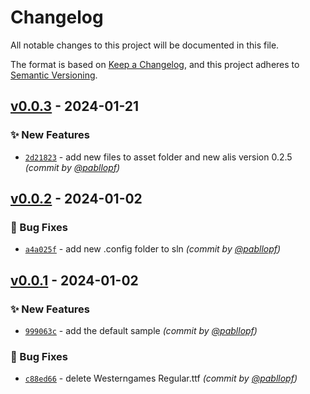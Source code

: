 # Changelog
All notable changes to this project will be documented in this file.

The format is based on [Keep a Changelog](https://keepachangelog.com/en/1.0.0/),
and this project adheres to [Semantic Versioning](https://semver.org/spec/v2.0.0.html).

## [v0.0.3] - 2024-01-21
### :sparkles: New Features
- [`2d21823`](https://github.com/pabllopf/Alis.Sample.Flappy.Bird/commit/2d21823e1028d21ae2964534400b2240b192fe4b) - add new files to asset folder and new alis version 0.2.5 *(commit by [@pabllopf](https://github.com/pabllopf))*


## [v0.0.2] - 2024-01-02
### :bug: Bug Fixes
- [`a4a025f`](https://github.com/pabllopf/Alis.Sample.Flappy.Bird/commit/a4a025fa0e98e966363130f3c85053a87fa29035) - add new .config folder to sln *(commit by [@pabllopf](https://github.com/pabllopf))*


## [v0.0.1] - 2024-01-02
### :sparkles: New Features
- [`999063c`](https://github.com/pabllopf/Alis.Sample.Flappy.Bird/commit/999063c054de980e8c792d6e04982070d7ddd5b0) - add the default sample *(commit by [@pabllopf](https://github.com/pabllopf))*

### :bug: Bug Fixes
- [`c88ed66`](https://github.com/pabllopf/Alis.Sample.Flappy.Bird/commit/c88ed66fc0c66dceada79f653fb90cd88e1ab4d6) - delete Westerngames Regular.ttf *(commit by [@pabllopf](https://github.com/pabllopf))*


[v0.0.1]: https://github.com/pabllopf/Alis.Sample.Flappy.Bird/compare/v0.0.0...v0.0.1
[v0.0.2]: https://github.com/pabllopf/Alis.Sample.Flappy.Bird/compare/v0.0.1...v0.0.2
[v0.0.3]: https://github.com/pabllopf/Alis.Sample.Flappy.Bird/compare/v0.0.2...v0.0.3